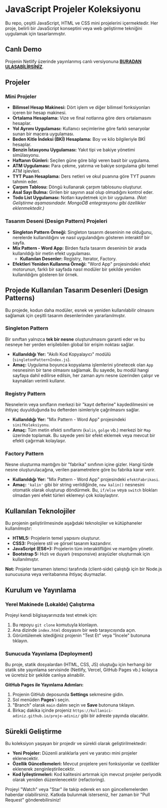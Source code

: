 # JavaScript Projeler Koleksiyonu

Bu repo, çeşitli JavaScript, HTML ve CSS mini projelerini içermektedir. Her proje, belirli bir JavaScript konseptini veya web geliştirme tekniğini uygulamak için tasarlanmıştır.

## Canlı Demo

Projenin Netlify üzerinde yayınlanmış canlı versiyonuna **[BURADAN ULAŞABİLİRSİNİZ](https://68fe6015ab05ba00088cb608--kezateam.netlify.app/)**.

## Projeler

### Mini Projeler

- **Bilimsel Hesap Makinesi:** Dört işlem ve diğer bilimsel fonksiyonları içeren bir hesap makinesi.
- **Ortalama Hesaplama:** Vize ve final notlarına göre ders ortalamasını hesaplar.
- **Yol Ayrımı Uygulaması:** Kullanıcı seçimlerine göre farklı senaryolar sunan bir macera uygulaması.
- **Beden Kitle İndeksi (BKİ) Hesaplama:** Boy ve kilo bilgileriyle BKİ hesaplar.
- **Benzin İstasyonu Uygulaması:** Yakıt tipi ve bakiye yönetimi simülasyonu.
- **Haftanın Günleri:** Seçilen güne göre bilgi veren basit bir uygulama.
- **ATM Uygulaması:** Para çekme, yatırma ve bakiye sorgulama gibi temel ATM işlevleri.
- **TYT Puan Hesaplama:** Ders netleri ve okul puanına göre TYT puanını tahmin eder.
- **Çarpım Tablosu:** Döngü kullanarak çarpım tablosunu oluşturur.
- **Asal Sayı Bulma:** Girilen bir sayının asal olup olmadığını kontrol eder.
- **Todo List Uygulaması:** Notları kaydetmek için bir uygulama. *(Not: Geliştirme aşamasındadır. MongoDB entegrasyonu gibi özellikler eklenmektedir.)*

### Tasarım Deseni (Design Pattern) Projeleri

- **Singleton Pattern Örneği:** Singleton tasarım deseninin ne olduğunu, nerelerde kullanıldığını ve nasıl uygulandığını gösteren interaktif bir sayfa.
- **Mix Pattern - Word App:** Birden fazla tasarım deseninin bir arada kullanıldığı bir metin efekt uygulaması.
  - **Kullanılan Desenler:** Registry, Iterator, Factory.
- **Efektleri Yeniden Kullanma Örneği:** "Word App" projesindeki efekt motorunun, farklı bir sayfada nasıl modüler bir şekilde yeniden kullanıldığını gösteren bir örnek.

## Projede Kullanılan Tasarım Desenleri (Design Patterns)

Bu projede, kodun daha modüler, esnek ve yeniden kullanılabilir olmasını sağlamak için çeşitli tasarım desenlerinden yararlanılmıştır.

### Singleton Pattern

Bir sınıftan yalnızca **tek bir nesne** oluşturulmasını garanti eder ve bu nesneye her yerden erişilebilen global bir erişim noktası sağlar.

*   **Kullanıldığı Yer:** "Akıllı Kod Kopyalayıcı" modülü (`singletonPatternIndex.js`).
*   **Amaç:** Uygulama boyunca kopyalama işlemlerini yönetecek olan `App` nesnesinin bir tane olmasını sağlamak. Bu sayede, bu modül hangi sayfaya dahil edilirse edilsin, her zaman aynı nesne üzerinden çalışır ve kaynakları verimli kullanır.

### Registry Pattern

Nesnelerin veya sınıfların merkezi bir "kayıt defterine" kaydedilmesini ve ihtiyaç duyulduğunda bu defterden isimleriyle çağrılmasını sağlar.

*   **Kullanıldığı Yer:** "Mix Pattern - Word App" projesindeki `sinifKoleksiyonu`.
*   **Amaç:** Tüm metin efekti sınıflarını (`kalin`, `golge` vb.) merkezi bir `Map` üzerinde toplamak. Bu sayede yeni bir efekt eklemek veya mevcut bir efekti çağırmak kolaylaşır.

### Factory Pattern

Nesne oluşturma mantığını bir "fabrika" sınıfının içine gizler. Hangi türde nesne oluşturulacağına, verilen parametrelere göre bu fabrika karar verir.

*   **Kullanıldığı Yer:** "Mix Pattern - Word App" projesindeki `efektFabrikasi`.
*   **Amaç:** `'kalin'` gibi bir string verildiğinde, `new kalin()` nesnesini otomatik olarak oluşturup döndürmek. Bu, `if/else` veya `switch` blokları olmadan yeni efekt türleri eklemeyi çok kolaylaştırır.

## Kullanılan Teknolojiler

Bu projenin geliştirilmesinde aşağıdaki teknolojiler ve kütüphaneler kullanılmıştır:

*   **HTML5:** Projelerin temel yapısını oluşturur.
*   **CSS3:** Projelere stil ve görsel tasarım kazandırır.
*   **JavaScript (ES6+):** Projelerin tüm interaktifliğini ve mantığını yönetir.
*   **Bootstrap 5:** Hızlı ve duyarlı (responsive) arayüzler oluşturmak için kullanılmıştır.

**Not:** Projeler tamamen istemci tarafında (client-side) çalıştığı için bir Node.js sunucusuna veya veritabanına ihtiyaç duymazlar.

## Kurulum ve Yayınlama

### Yerel Makinede (Lokalde) Çalıştırma

Projeyi kendi bilgisayarınızda test etmek için:

1.  Bu repoyu `git clone` komutuyla klonlayın.
2.  Ana dizinde `index.html` dosyasını bir web tarayıcısında açın.
3.  Görüntülemek istediğiniz projenin "Test Et" veya "İncele" butonuna tıklayın.

### Sunucuda Yayınlama (Deployment)

Bu proje, statik dosyalardan (HTML, CSS, JS) oluştuğu için herhangi bir statik site yayınlama servisinde (Netlify, Vercel, GitHub Pages vb.) kolayca ve ücretsiz bir şekilde canlıya alınabilir.

**GitHub Pages ile Yayınlama Adımları:**

1.  Projenin GitHub deposunda **Settings** sekmesine gidin.
2.  Sol menüden **Pages**'ı seçin.
3.  "Branch" olarak `main` dalını seçin ve **Save** butonuna tıklayın.
4.  Birkaç dakika içinde projeniz `https://kullanici-adiniz.github.io/proje-adiniz/` gibi bir adreste yayında olacaktır.

## Sürekli Geliştirme

Bu koleksiyon yaşayan bir projedir ve sürekli olarak geliştirilmektedir:

*   **Yeni Projeler:** Düzenli aralıklarla yeni ve yaratıcı mini projeler eklenecektir.
*   **Özellik Güncellemeleri:** Mevcut projelere yeni fonksiyonlar ve özellikler eklenerek zenginleştirilecektir.
*   **Kod İyileştirmeleri:** Kod kalitesini artırmak için mevcut projeler periyodik olarak yeniden düzenlenecektir (refactoring).

Projeyi "Watch" veya "Star" ile takip ederek en son güncellemelerden haberdar olabilirsiniz. Katkıda bulunmak isterseniz, her zaman bir "Pull Request" gönderebilirsiniz!
